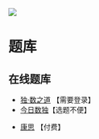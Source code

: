 ![](https://cn.sudoku.today/pic/02/duodoku/39378_45830.png)

# 题库

## 在线题库
- [独·数之道](http://www.sudokufans.org.cn/lx/game.index.php?type=cy) 【需要登录】
- [今日数独]【选题不便】

[今日数独]: https://cn.sudoku.today/g-duodoku/
- [康思](https://www.conceptispuzzles.com/zh/index.aspx?uri=puzzle/sudoku) 【付费】
